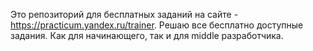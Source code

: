 Это репозиторий для бесплатных заданий на сайте - https://practicum.yandex.ru/trainer.
Решаю все бесплатно доступные задания. Как для начинающего, так и для middle разработчика.
